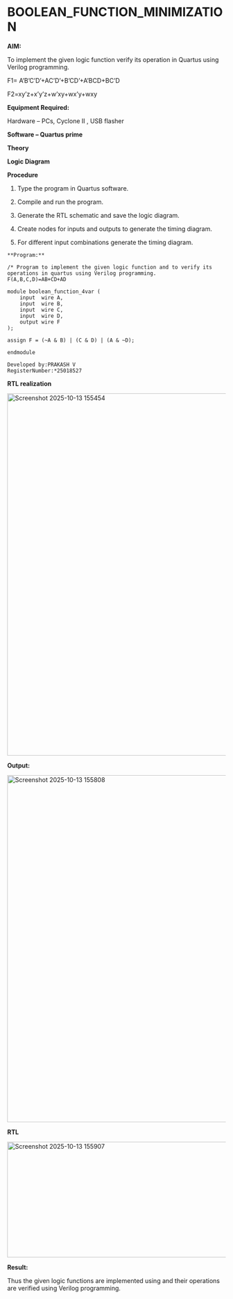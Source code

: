 # BOOLEAN_FUNCTION_MINIMIZATION

**AIM:**

To implement the given logic function verify its operation in Quartus using Verilog programming.

F1= A’B’C’D’+AC’D’+B’CD’+A’BCD+BC’D 

F2=xy’z+x’y’z+w’xy+wx’y+wxy

**Equipment Required:**

Hardware – PCs, Cyclone II , USB flasher

**Software – Quartus prime**

**Theory**

**Logic Diagram**

**Procedure**

1.	Type the program in Quartus software.

2.	Compile and run the program.

3.	Generate the RTL schematic and save the logic diagram.

4.	Create nodes for inputs and outputs to generate the timing diagram.

5.	For different input combinations generate the timing diagram.

```
**Program:**

/* Program to implement the given logic function and to verify its operations in quartus using Verilog programming. 
F(A,B,C,D)=AB+CD+AD

module boolean_function_4var (
    input  wire A,
    input  wire B,
    input  wire C,
    input  wire D,
    output wire F
);

assign F = (~A & B) | (C & D) | (A & ~D);

endmodule
```
```
Developed by:PRAKASH V 
RegisterNumber:*25018527
```

**RTL realization**

<img width="1021" height="833" alt="Screenshot 2025-10-13 155454" src="https://github.com/user-attachments/assets/2f80b0a6-eb93-4b46-9b62-a16e73270c3d" />

**Output:**

<img width="631" height="798" alt="Screenshot 2025-10-13 155808" src="https://github.com/user-attachments/assets/7b97994a-ecbd-4e09-8b08-9b241efda2c0" />

**RTL**

<img width="1047" height="266" alt="Screenshot 2025-10-13 155907" src="https://github.com/user-attachments/assets/29a5f84b-61af-46e3-9931-ddd507fbb5f2" />

**Result:**

Thus the given logic functions are implemented using and their operations are verified using Verilog programming.

